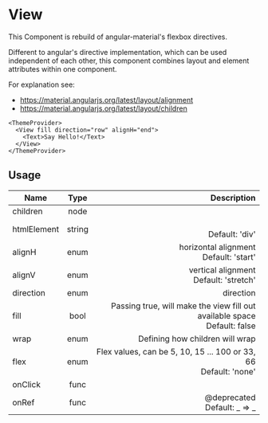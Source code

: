 <!-- 
This is an auto-generated markdown. 
You can change it in "src/atoms/View.jsx" and run build:docs to update this file.
-->
# View
This Component is rebuild of angular-material's flexbox directives.

Different to angular's directive implementation, which can be used independent of each other,
this component combines layout and element attributes within one component.

For explanation see:
- https://material.angularjs.org/latest/layout/alignment
- https://material.angularjs.org/latest/layout/children

```example
<ThemeProvider>
  <View fill direction="row" alignH="end">
    <Text>Say Hello!</Text>
  </View>
</ThemeProvider>
```
## Usage
| Name        | Type           | Description  |
| ----------- |:--------------:| ------------:|
|children|node|
|htmlElement|string|<br>Default: 'div'
|alignH|enum|horizontal alignment<br>Default: 'start'
|alignV|enum|vertical alignment<br>Default: 'stretch'
|direction|enum|direction
|fill|bool|Passing true, will make the view fill out available space<br>Default: false
|wrap|enum|Defining how children will wrap
|flex|enum|Flex values, can be 5, 10, 15 ... 100 or 33, 66<br>Default: 'none'
|onClick|func|
|onRef|func|@deprecated<br>Default: _ => _
